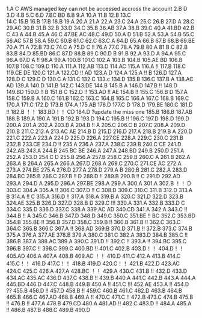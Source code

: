 1.A  C  AWS managed key can not be accessed accross the account
2.B  D
3.D
4.B
5.C
6.D
7.BC BD
8.B
9.A
10.A
11.B
12.B
13.C  
14.C
15.B
16.B
17.B
18.B
19.A
20.A
21.A
22.A
23.C
24.A
25.C
26.B
27.D  A
28.C
29.AC
30.B
31.B
32.B
33.D
34.C
35.B
36.AB
37.A
38.B
39.C
40.A
41.BD
42.B  C
43.A
44.B
45.A
46.C
47.BE  AC
48.C
49.D
50.A D
51.B
52.A
53.A
54.B
55.C
56.AC
57.B
58.A
59.C
60.B
61.C
62.C
63.C  A
64.D
65.A
66.B
67.B
68.B
69.BE
70.A
71.A
72.B
73.C
74.C  A
75.D  C  !!
76.A
77.C
78.A
79.B
80.A
81.B  C
82.B
83.B
84.D
85.BD
86.C
87.D
88.B
89.C
90.D  B
91.B
92.A
93.D A
94.A
95.C
96.A
97.D  A !!
98.A
99.A
100.B
101.C
102.A
103.B
104.B
105.AE BD
106.B
107.B
108.C
109.D
110.A
111.A
112.AB
113.D
114.AC
115.A
116.A !!
117.B
118.C
119.CE  DE
120.C
121.A
122.CD !!  AD
123.A  D
124.A 
125.A !! B
126.D
127.A
128.D  C
129.C  D
130.C  A
131.C
132.C
133.c
134.D
135.B
136.C
137.B  A
138.AC  AD
139.A
140.D
141.B
142.C
143.DE
144.B
145.B  A
146.D
147.B !!
148.D
149.BD
150.D !!  B
151.B   C
152.D !!
153.AD !!  AE
154.B !!
155.C
156.B D
157.A
158.C
159.B  A
160.C
161.B
162.C
163.C
164.B
165.C
166.A
167.C
168.B
169.C
170.A
171.C
172.D
173.B
174.A
175.AB
176.D
177.C  D
178.D
179.BE
180.C
181.D !!
182.B ！！
183.BD！！ CD
184.D ?update the miss one 
185.B
186.B
187.AB
188.B
189.A
190.A
191.B
192.B
193.D
194.C
195.B !!
196.C
197.D
198.D
199.D
200.A
201.A
202.A
203.B  A
204.B !!  A
205.C
206.C  B
207.C
208.A
209.D
210.B
211.C
212.A
213.AC  AE
214.B   D
215.D
216.D
217.A
218.B
219.B  A
220.D
221.C
222.A
223.A
224.D
225.D
226.A
227.CE
228.A
229.C
230.C
231.B
232.B
233.CE
234.D !!
235.A
236.A
237.A
238.C
239.B
240.C  CE
241.D
242.AB
243.A
244.B
245.BC BE
246.A
247.A
248.BD
249.B
250.D
251.A
252.A
253.D
254.C  D
255.B
256.A
257.B
258.C
259.B
260.C  A
261.B
262.A
263.A  B
264.A
265.A
266.A
267.D
268.A
269.C
270.C
271.CE  AC
272.A
273.A
274.BE
275.A
276.D
277.A
278.D
279.A  B
280.B
281.C
282.A
283.D
284.BC
285.B
286.C
287.B !! D
288.D !!
289.B
290.B !!  C
291.D
292.AD 
293.A
294.D  A
295.D
296.A
297.BE
298.A
299.A
300.A
301.A
302.B ！！ D
303.C
304.A
305.A !!
306.C
307.D !!  C
308.D 
309.C
310.C
311.B
312.D
313.A  B
314.A !!  C
315.A
316.D !!
317.A
318.A
319.B  A
320.C
321.D
322.D
323.B
324.AE
325.B
326.D
327.D
328.B  D
329.C !!!
330.A
331.A
332.B
333.D   C
334.C
335.D
336.D
337.C
338.A
339.AC  AD
340.CD
341.A
342.A
343.C !!
344.B !!  A
345.C
346.B
347.D
348.D
349.C
350.C
351.BE !!  BC
352.C
353.BD
354.B
355.BE !!
356.B
357.D
358.C
359.B !!
360.B
361.B !!
362.C
363.C
364.C
365.B
366.C
367.A !!
368.AD
369.B
370.D
371.B !!
372.B
373.C
374.B
375.A
376.A
377.AE
378.B
379.A
380.C
381.C
382.A
383.D
384.B
385.C !!
386.B
387.A
388.AC
389.A
390.C
391.D !!
392.C !!
393.A !!
394.BC
395.C
396.B
397.C !!
398.C
399.C
400.BD !!
401.C
402.B
403.D！！
404.D！！
405.AD
406.A
407.A
408.B
409.AC ！！
410.D
411.C
412.A
413.B
414.C
415.C！！
416.D
417.C！！
418.B
419.D
420.C！！
421.B
422.D
423.AC
424.C
425.C
426.A
427.A
428.BC ！！
429.A
430.C
431.B !!
432.D
433.D
434.AC
435.AC
436.D
437.C
438.B !!
439.B
440.A
441.C
442.B
443.A
444.A
445.BD
446.D
447.C
448.B
449.B
450.A !!
451.C !!!
452.AE
453.A !!
454.D ??
455.B
456.D !!
457.D
458.B !!
459.C
460.B
461.C
462.D
463.B
464.B
465.B
466.C
467.AD
468.B
469.A !!
470.C
471.C !!
472.B
473.C
474.B
475.B !!
476.B !!
477.A
478.B
479.CD
480.A
481.AD !!
482.C
483.D !!
484.A
485.A !!
486.B
487.B
488.C
489.B
490.D








